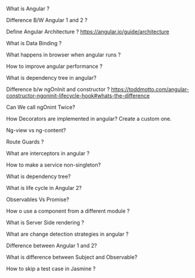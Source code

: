 

What is Angular ?

Difference B/W Angular 1 and 2 ?

Define Angular Architecture ?
    https://angular.io/guide/architecture

What is Data Binding ?

What happens in browser when angular runs ?

How to improve angular performance ?

What is dependency tree in angular?

Difference b/w ngOnInit and constructor ?
https://toddmotto.com/angular-constructor-ngoninit-lifecycle-hook#whats-the-difference 

Can We call ngOnint Twice?

How Decorators are implemented in angular? Create a custom one.

Ng-view vs ng-content?

Route Guards ?

What are interceptors in angular ?

How to make a service non-singleton?

What is dependency tree?

What is life cycle in Angular 2?

Observables Vs Promise?

How o use a component from a different module ?

What is Server Side rendering ?

What are  change detection strategies in angular ? 

Difference between Angular 1 and 2?

What is difference between Subject and Observable?

How to skip a test case in Jasmine ?
  
